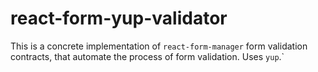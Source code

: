 # react-form-yup-validator

This is a concrete implementation of `react-form-manager` form validation contracts, that automate the process of form validation. Uses `yup`.`
